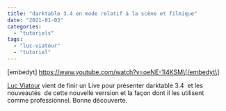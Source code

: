 ```yaml
---
title: "darktable 3.4 en mode relatif à la scène et filmique"
date: "2021-01-03"
categories: 
  - "tutoriels"
tags: 
  - "luc-viatour"
  - "tutoriel"
---
```


\[embedyt\] https://www.youtube.com/watch?v=oeNE-1I4KSM\[/embedyt\]

[Luc Viatour](https://www.youtube.com/channel/UCNLc97wHCBhgENfkIDiOUPQ) vient de finir un Live pour présenter darktable 3.4  et les nouveautés  de cette nouvelle verrsion et la façon dont il les utilisent comme professionnel. Bonne découverte.
